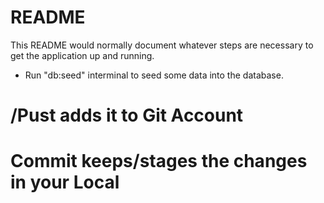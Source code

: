 # README

This README would normally document whatever steps are necessary to get the
application up and running.

* Run "db:seed" interminal to seed some data into the database.
# /Pust adds it to Git Account 
# Commit keeps/stages the changes in your Local